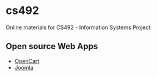 # cs492
Online materials for CS492 - Information Systems Project

## Open source Web Apps
* [OpenCart](https://www.opencart.com/)
* [Joomla](https://www.joomla.org/)
